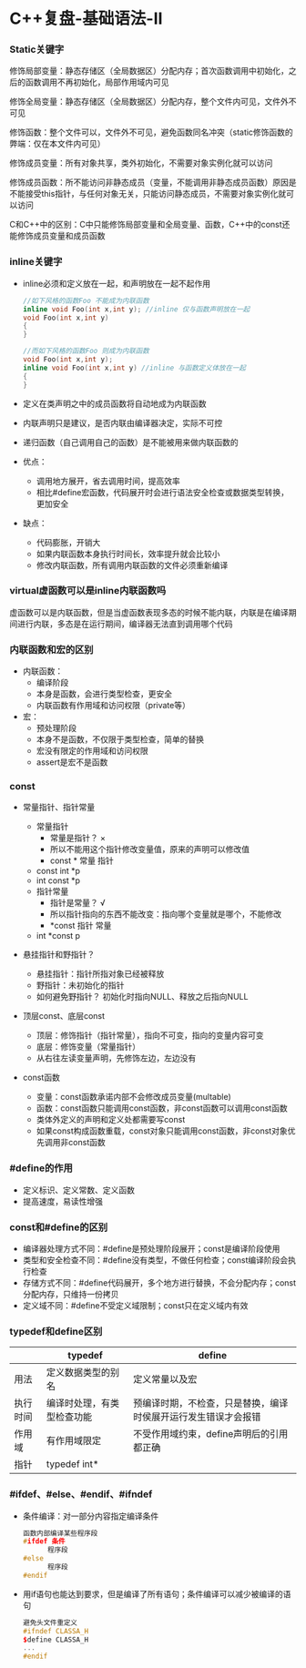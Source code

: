 # C++复盘-基础语法-Ⅱ

### Static关键字

修饰局部变量：静态存储区（全局数据区）分配内存；首次函数调用中初始化，之后的函数调用不再初始化，局部作用域内可见

修饰全局变量：静态存储区（全局数据区）分配内存，整个文件内可见，文件外不可见

修饰函数：整个文件可以，文件外不可见，避免函数同名冲突（static修饰函数的弊端：仅在本文件内可见）

修饰成员变量：所有对象共享，类外初始化，不需要对象实例化就可以访问

修饰成员函数：所不能访问非静态成员（变量，不能调用非静态成员函数）原因是不能接受this指针，与任何对象无关，只能访问静态成员，不需要对象实例化就可以访问

C和C++中的区别：C中只能修饰局部变量和全局变量、函数，C++中的const还能修饰成员变量和成员函数

### inline关键字

- inline必须和定义放在一起，和声明放在一起不起作用

  ```C++
  //如下风格的函数Foo 不能成为内联函数
  inline void Foo(int x,int y);	//inline 仅与函数声明放在一起
  void Foo(int x,int y)
  {    
  }
  
  //而如下风格的函数Foo 则成为内联函数
  void Foo(int x,int y);
  inline void Foo(int x,int y) //inline 与函数定义体放在一起
  {
  }
  ```

  

- 定义在类声明之中的成员函数将自动地成为内联函数

- 内联声明只是建议，是否内联由编译器决定，实际不可控

- 递归函数（自己调用自己的函数）是不能被用来做内联函数的

- 优点：

  - 调用地方展开，省去调用时间，提高效率
  - 相比#define宏函数，代码展开时会进行语法安全检查或数据类型转换，更加安全

- 缺点：

  - 代码膨胀，开销大
  - 如果内联函数本身执行时间长，效率提升就会比较小
  - 修改内联函数，所有调用内联函数的文件必须重新编译

### virtual虚函数可以是inline内联函数吗

虚函数可以是内联函数，但是当虚函数表现多态的时候不能内联，内联是在编译期间进行内联，多态是在运行期间，编译器无法直到调用哪个代码

### 内联函数和宏的区别

- 内联函数：
  - 编译阶段
  - 本身是函数，会进行类型检查，更安全
  - 内联函数有作用域和访问权限（private等）
- 宏：
  - 预处理阶段
  - 本身不是函数，不仅限于类型检查，简单的替换
  - 宏没有限定的作用域和访问权限
  - assert是宏不是函数

### const

- 常量指针、指针常量
  - 常量指针
    - 常量是指针？ ×
    - 所以不能用这个指针修改变量值，原来的声明可以修改值
    - const * 常量 指针
  - const int *p
  - int const *p
  - 指针常量
    - 指针是常量？ √
    - 所以指针指向的东西不能改变：指向哪个变量就是哪个，不能修改
    - *const 指针 常量
  - int *const p
- 悬挂指针和野指针？
  - 悬挂指针：指针所指对象已经被释放
  - 野指针：未初始化的指针
  - 如何避免野指针？ 初始化时指向NULL、释放之后指向NULL
- 顶层const、底层const
  - 顶层：修饰指针（指针常量），指向不可变，指向的变量内容可变
  - 底层：修饰变量（常量指针）
  - 从右往左读变量声明，先修饰左边，左边没有

- const函数
  - 变量：const函数承诺内部不会修改成员变量(multable)
  - 函数：const函数只能调用const函数，非const函数可以调用const函数
  - 类体外定义的声明和定义处都需要写const
  - 如果const构成函数重载，const对象只能调用const函数，非const对象优先调用非const函数

### #define的作用

- 定义标识、定义常数、定义函数
- 提高速度，易读性增强

### const和#define的区别

- 编译器处理方式不同：#define是预处理阶段展开；const是编译阶段使用
- 类型和安全检查不同：#define没有类型，不做任何检查；const编译阶段会执行检查
- 存储方式不同：#define代码展开，多个地方进行替换，不会分配内存；const分配内存，只维持一份拷贝
- 定义域不同：#define不受定义域限制；const只在定义域内有效

### typedef和define区别

|          | typedef                    | define                                                       |
| -------- | -------------------------- | ------------------------------------------------------------ |
| 用法     | 定义数据类型的别名         | 定义常量以及宏                                               |
| 执行时间 | 编译时处理，有类型检查功能 | 预编译时期，不检查，只是替换，编译时侯展开运行发生错误才会报错 |
| 作用域   | 有作用域限定               | 不受作用域约束，define声明后的引用都正确                     |
| 指针     | typedef int*               |                                                              |

### #ifdef、#else、#endif、#ifndef

- 条件编译：对一部分内容指定编译条件

  ```C++
  函数内部编译某些程序段
  #ifdef 条件
      	程序段
  #else
      	程序段
  #endif
  ```

- 用if语句也能达到要求，但是编译了所有语句；条件编译可以减少被编译的语句

  ```C++
  避免头文件重定义
  #ifndef CLASSA_H
  $define CLASSA_H
  ...
  #endif
  ```

  
